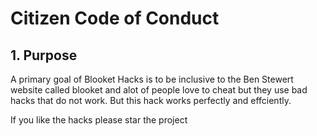 # Citizen Code of Conduct

## 1. Purpose

A primary goal of Blooket Hacks is to be inclusive to the Ben Stewert website called blooket and alot of people love to cheat but they use bad hacks 
that do not work. But this hack works perfectly and effciently.





If you like the hacks please star the project

